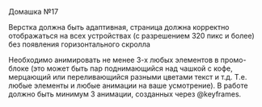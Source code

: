Домашка №17 

Верстка должна быть адаптивная, страница должна корректно отображаться на всех устройствах (с разрешением 320 пикс и более) без появления горизонтального скролла   

Необходимо анимировать не менее 3-х любых элементов  в промо-блоке (это может быть пар поднимающийся над чашкой с кофе, мерцающий или переливающийся разными цветами текст и т.д. Т.е. любые  элементы и любые анимации на ваше усмотрение). В работе должно быть минимум 3 анимации, созданных через @keyframes.